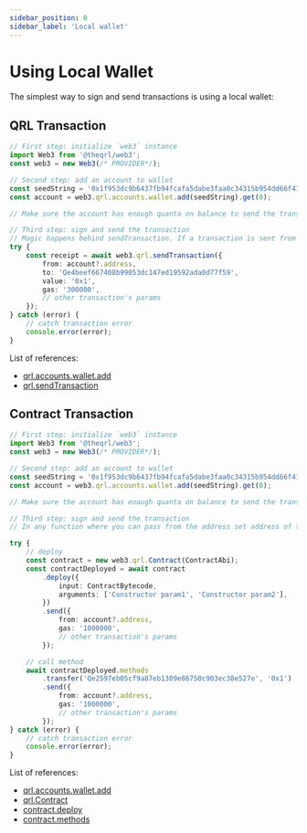 ```yaml
---
sidebar_position: 0
sidebar_label: 'Local wallet'
---
```


# Using Local Wallet

The simplest way to sign and send transactions is using a local wallet:

## QRL Transaction

```ts
// First step: initialize `web3` instance
import Web3 from '@theqrl/web3';
const web3 = new Web3(/* PROVIDER*/);

// Second step: add an account to wallet
const seedString = '0x1f953dc9b6437fb94fcafa5dabe3faa0c34315b954dd66f41bf53273339c6d26';
const account = web3.qrl.accounts.wallet.add(seedString).get(0);

// Make sure the account has enough quanta on balance to send the transaction

// Third step: sign and send the transaction
// Magic happens behind sendTransaction. If a transaction is sent from an account that exists in a wallet, it will be automatically signed.
try {
	const receipt = await web3.qrl.sendTransaction({
		from: account?.address,
		to: 'Qe4beef667408b99053dc147ed19592ada0d77f59',
		value: '0x1',
		gas: '300000',
		// other transaction's params
	});
} catch (error) {
	// catch transaction error
	console.error(error);
}
```

List of references:

-   [qrl.accounts.wallet.add](/api/web3-qrl-accounts/class/Wallet#add)
-   [qrl.sendTransaction](/api/web3-qrl/class/Web3QRL#sendTransaction)

## Contract Transaction

```ts
// First step: initialize `web3` instance
import Web3 from '@theqrl/web3';
const web3 = new Web3(/* PROVIDER*/);

// Second step: add an account to wallet
const seedString = '0x1f953dc9b6437fb94fcafa5dabe3faa0c34315b954dd66f41bf53273339c6d26';
const account = web3.qrl.accounts.wallet.add(seedString).get(0);

// Make sure the account has enough quanta on balance to send the transaction

// Third step: sign and send the transaction
// In any function where you can pass from the address set address of the account that exists in a wallet, it will be automatically signed.

try {
	// deploy
	const contract = new web3.qrl.Contract(ContractAbi);
	const contractDeployed = await contract
		.deploy({
			input: ContractBytecode,
			arguments: ['Constructor param1', 'Constructor param2'],
		})
		.send({
			from: account?.address,
			gas: '1000000',
			// other transaction's params
		});

	// call method
	await contractDeployed.methods
		.transfer('Qe2597eb05cf9a87eb1309e86750c903ec38e527e', '0x1')
		.send({
			from: account?.address,
			gas: '1000000',
			// other transaction's params
		});
} catch (error) {
	// catch transaction error
	console.error(error);
}
```

List of references:

-   [qrl.accounts.wallet.add](/api/web3-qrl-accounts/class/Wallet#add)
-   [qrl.Contract](/api/web3-qrl-contract/class/Contract)
-   [contract.deploy](/api/web3-qrl-contract/class/Contract#deploy)
-   [contract.methods](/api/web3-qrl-contract/class/Contract#methods)
